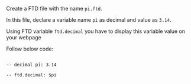 Create a FTD file with the name `pi.ftd`.

In this file, declare a variable name `pi` as decimal and value as `3.14`.

Using FTD variable `ftd.decimal` you have to display this variable value on your webpage

Follow below code:

```

-- decimal pi: 3.14

-- ftd.decimal: $pi

```
